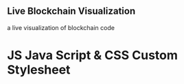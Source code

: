 ## Live Blockchain Visualization 

a live visualization of blockchain code 

# JS Java Script & CSS Custom Stylesheet 
